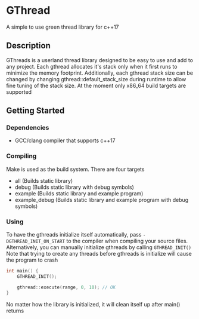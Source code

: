 # GThread
A simple to use green thread library for c++17

## Description
GThreads is a userland thread library designed to be easy to use and add to any project. Each gthread allocates it's stack only when it first runs to minimize the memory footprint. Additionally, each gthread stack size can be changed by changing gthread::default_stack_size during runtime to allow fine tuning of the stack size. At the moment only x86_64 build targets are supported

## Getting Started
### Dependencies
* GCC/clang compiler that supports c++17

### Compiling
Make is used as the build system. There are four targets
* all (Builds static library)
* debug (Builds static library with debug symbols)
* example (Builds static library and example program)
* example_debug (Builds static library and example program with debug symbols)

### Using
To have the gthreads initialize itself automatically, pass ```-DGTHREAD_INIT_ON_START``` to the compiler when compiling your source files. Alternatively, you can manually initialize gthreads by calling ```GTHREAD_INIT()```
Note that trying to create any threads before gthreads is initialize will cause the program to crash
```c++
int main() {
    GTHREAD_INIT();

    gthread::execute(range, 0, 10); // OK
}
```
No matter how the library is initialized, it will clean itself up after main() returns